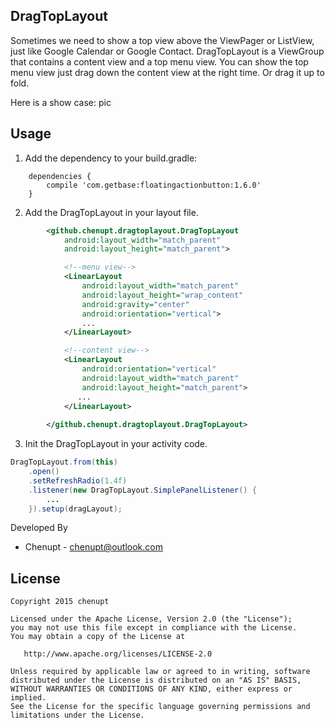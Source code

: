 DragTopLayout
---
Sometimes we need to show a top view above the ViewPager or ListView, just like Google Calendar or Google Contact. DragTopLayout is a ViewGroup that contains a content view and a top menu view. You can show the top menu view just drag down the content view at the right time. Or drag it up to fold.

Here is a show case:
pic

Usage
---
  1. Add the dependency to your build.gradle:

```
    dependencies {
	    compile 'com.getbase:floatingactionbutton:1.6.0'
	}
```
  2. Add the DragTopLayout in your layout file.

```xml
		<github.chenupt.dragtoplayout.DragTopLayout
            android:layout_width="match_parent"
            android:layout_height="match_parent">

            <!--menu view-->
            <LinearLayout
                android:layout_width="match_parent"
                android:layout_height="wrap_content"
                android:gravity="center"
                android:orientation="vertical">
                ...
            </LinearLayout>

            <!--content view-->
            <LinearLayout
                android:orientation="vertical"
                android:layout_width="match_parent"
                android:layout_height="match_parent">
	           ...
            </LinearLayout>
            
        </github.chenupt.dragtoplayout.DragTopLayout>
```
 3. Init the DragTopLayout in your activity code.
```java
DragTopLayout.from(this)
	.open()
	.setRefreshRadio(1.4f)
	.listener(new DragTopLayout.SimplePanelListener() {
		...
	}).setup(dragLayout);
```
Developed By
 * Chenupt - <chenupt@outlook.com>

License
---

    Copyright 2015 chenupt

    Licensed under the Apache License, Version 2.0 (the "License");
    you may not use this file except in compliance with the License.
    You may obtain a copy of the License at

       http://www.apache.org/licenses/LICENSE-2.0

    Unless required by applicable law or agreed to in writing, software
    distributed under the License is distributed on an "AS IS" BASIS,
    WITHOUT WARRANTIES OR CONDITIONS OF ANY KIND, either express or implied.
    See the License for the specific language governing permissions and
    limitations under the License.

